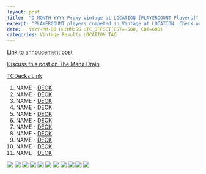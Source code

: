 ```yaml
---
layout: post
title:  "D MONTH YYYY Proxy Vintage at LOCATION [PLAYERCOUNT Players]"
excerpt: "PLAYERCOUNT players competed in Vintage at LOCATION. Check out the results!!"
date:   YYYY-MM-DD HH:MM:SS UTC_OFFSET(CST=-500, CDT=600)
categories: Vintage Results LOCATION_TAG
---
```


[Link to annoucement post](REPLACEME)

[Discuss this post on The Mana Drain](REPLACEME)

[TCDecks Link](REPLACEME)

1. NAME - [DECK](https://images.lonestarlhurgoyfs.com/YYYY-MM-DD/deck-1.jpg)
2. NAME - [DECK](https://images.lonestarlhurgoyfs.com/YYYY-MM-DD/deck-2.jpg)
3. NAME - [DECK](https://images.lonestarlhurgoyfs.com/YYYY-MM-DD/deck-3.jpg)
4. NAME - [DECK](https://images.lonestarlhurgoyfs.com/YYYY-MM-DD/deck-4.jpg)
5. NAME - [DECK](https://images.lonestarlhurgoyfs.com/YYYY-MM-DD/deck-5.jpg)
6. NAME - [DECK](https://images.lonestarlhurgoyfs.com/YYYY-MM-DD/deck-6.jpg)
7. NAME - [DECK](https://images.lonestarlhurgoyfs.com/YYYY-MM-DD/deck-7.jpg)
8. NAME - [DECK](https://images.lonestarlhurgoyfs.com/YYYY-MM-DD/deck-8.jpg)
9. NAME - [DECK](https://images.lonestarlhurgoyfs.com/YYYY-MM-DD/deck-9.jpg)
10. NAME - [DECK](https://images.lonestarlhurgoyfs.com/YYYY-MM-DD/deck-10.jpg)
11. NAME - [DECK](https://images.lonestarlhurgoyfs.com/YYYY-MM-DD/deck-11.jpg)


![](https://images.lonestarlhurgoyfs.com/YYYY-MM-DD/1.jpg)
![](https://images.lonestarlhurgoyfs.com/YYYY-MM-DD/2.jpg)
![](https://images.lonestarlhurgoyfs.com/YYYY-MM-DD/3.jpg)
![](https://images.lonestarlhurgoyfs.com/YYYY-MM-DD/4.jpg)
![](https://images.lonestarlhurgoyfs.com/YYYY-MM-DD/5.jpg)
![](https://images.lonestarlhurgoyfs.com/YYYY-MM-DD/6.jpg)
![](https://images.lonestarlhurgoyfs.com/YYYY-MM-DD/7.jpg)
![](https://images.lonestarlhurgoyfs.com/YYYY-MM-DD/8.jpg)
![](https://images.lonestarlhurgoyfs.com/YYYY-MM-DD/9.jpg)
![](https://images.lonestarlhurgoyfs.com/YYYY-MM-DD/10.jpg)
![](https://images.lonestarlhurgoyfs.com/YYYY-MM-DD/11.jpg)
